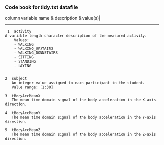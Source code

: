 ### Code book for tidy.txt datafile
 
column  variable name & description & value(s)\|                                                 
------- --------------------------------------------------------------------------------- 
     1	activity                             	   				      
	A variable length character description of the measured activity.                
        Values:
        - WALKING                                                                      
        - WALKING_UPSTAIRS                                                                
    	- WALKING_DOWNSTAIRS                                                              
     	- SITTING                                                                         
     	- STANDING                                                                        
     	- LAYING                                                                          
                                                                                       
                                                                                       
    2  subject                                                                           
       An integer value assigned to each participant in the student.                     
       Value range: [1:30]                                                               
                                                                                       
    3  tBodyAccMeanX                                                                     
       The mean time domain signal of the body acceleration in the X-axis direction.     
                                                                                       
    4  tBodyAccMeanY                                                                     
       The mean time domain signal of the body acceleration in the Y-axis direction.     
                                                                                       
    5  tBodyAccMeanZ                                                                     
       The mean time domain signal of the body acceleration in the Z-axis direction.     